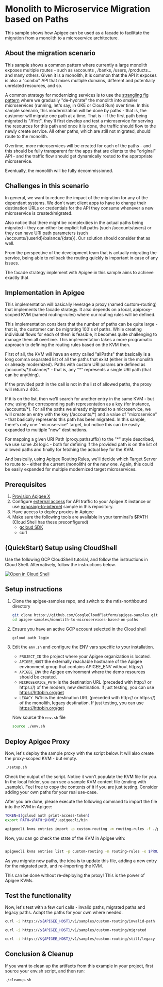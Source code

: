 # Monolith to Microservice Migration based on Paths

This sample shows how Apigee can be used as a facade to facilitate the migration from a monolith to a microservice architecture.

## About the migration scenario

This sample shows a common pattern where currently a large monolith exposes multiple routes - such as /accounts , /banks, /users, /products... and many others. Given it is a monolith, it is common that the API it exposes is also a "combo" API that mixes multiple domains, different and potentially unrelated resources, and so.

A common strategy for modernizing services is to use the [strangling fig pattern](https://martinfowler.com/bliki/StranglerFigApplication.html) where we gradually "de-hydrate" the monolith into smaller microservices (running, let's say, in GKE or Cloud Run) over time. In this sample scenario, this modernization will be done by paths - that is, the customer will migrate one path at a time. That is - if the first path being migrated is "/first", they'll first develop and test a microservice for serving the resources for this path and once it is done, the traffic should flow to the newly create service. All other paths, which are still not migrated, should route to the monolith.

Overtime, more microservices will be created for each of the paths - and this should be fully transparent for the apps that are clients to the "original" API - and the traffic flow should get dynamically routed to the appropriate microservice.

Eventually, the monolith will be fully decommissioned.

## Challenges in this scenario

In general, we want to reduce the impact of the migration for any of the dependant systems. We don't want client apps to have to change their destination URLs or credentials for the API they consume whenever a new microservice is created/migrated.

Also notice that there might be complexities in the actual paths being migrated - they can either be explicit full paths (such /accounts/users) or they can have URI path parameters (such /accounts/{userId}/balance/{date}). Our solution should consider that as well.

From the perspective of the development team that is actually migrating the service, being able to rollback the routing quickly is important in case of any issues.

The facade strategy implement with Apigee in this sample aims to achieve exactly that.

## Implementation in Apigee

This implementation will basically leverage a proxy (named custom-routing) that implements the facade strategy. It also depends on a local, apiproxy-scoped KVM (named routing-rules) where our routing rules will be defined.

This implementation considers that the number of paths can be quite large - that is, the customer can be migrating 100's of paths. While creating individual flows for each of them is feasible, it becomes quite challenging to manage them all overtime. This implementation takes a more programatic approach to defining the routing rules based on the KVM then.

First of all, the KVM will have an entry called "allPaths" that basically is a long comma separated list of all the paths that exist (either in the monolith or already modernized). Paths with custom URI params are defined as /accounts/\*/balance/\* - that is, any "\*" represents a single URI path (that can be anything).

If the provided path in the call is not in the list of allowed paths, the proxy will return a 404.

If it is on the list, then we'll search for another entry in the same KVM - but now, using the corresponding path representation as a key (for instance, /accounts/\*). For all the paths we already migrated to a microservice, we will create an entry with the key (/accounts/\*) and a value of "microservice" - that basically represents this path has been migrated. In this sample, there's only one "microservice" target, but notice this can be easily expanded to multiple "new" destinations.

For mapping a given URI Path (proxy.pathsuffix) to the "\*" style described, we use some JS logic - both for defining if the provided path is on the list of allowed paths and finally for fetching the actual key for the KVM.

And basically, using Apigee Routing Rules, we'll decide which Target Server to route to - either the current (monolith) or the new one. Again, this could be easily expanded for multiple modernized target microservices.

## Prerequisites

1. [Provision Apigee X](https://cloud.google.com/apigee/docs/api-platform/get-started/provisioning-intro)
2. Configure [external access](https://cloud.google.com/apigee/docs/api-platform/get-started/configure-routing#external-access) for API traffic to your Apigee X instance or use [exposing-to-internet](../exposing-to-internet/README.md) sample in this repository.
3. Have access to deploy proxies in Apigee
4. Make sure the following tools are available in your terminal's $PATH (Cloud Shell has these preconfigured)
   - [gcloud SDK](https://cloud.google.com/sdk/docs/install)
   - curl

## (QuickStart) Setup using CloudShell

Use the following GCP CloudShell tutorial, and follow the instructions in Cloud Shell. Alternatively, follow the instructions below.

[![Open in Cloud Shell](https://gstatic.com/cloudssh/images/open-btn.png)](https://ssh.cloud.google.com/cloudshell/open?cloudshell_git_repo=https://github.com/GoogleCloudPlatform/apigee-samples&cloudshell_git_branch=main&cloudshell_workspace=.&cloudshell_tutorial=monolith-to-microservices-based-on-paths/docs/cloudshell-tutorial.md)

## Setup instructions

1. Clone the apigee-samples repo, and switch to the mtls-northbound directory

   ```bash
   git clone https://github.com/GoogleCloudPlatform/apigee-samples.git
   cd apigee-samples/monolith-to-microservices-based-on-paths
   ```

2. Ensure you have an active GCP account selected in the Cloud shell

   ```bash
   gcloud auth login
   ```

3. Edit the `env.sh` and configure the ENV vars specific to your installation.

   - `PROJECT_ID` the project where your Apigee organization is located.
   - `APIGEE_HOST` the externally reachable hostname of the Apigee environment group that contains APIGEE_ENV without https://
   - `APIGEE_ENV` the Apigee environment where the demo resources should be created.
   - `MICROSERVICE_PATH` is the destination URL (preceded with http:// or https://) of the modern, new destination. If just testing, you can use https://httpbin.org/get
   - `LEGACY_PATH` is the destination URL (preceded with http:// or https://) of the monolith, legacy destination. If just testing, you can use https://httpbin.org/get

   Now source the `env.sh` file

   ```bash
   source ./env.sh
   ```

## Deploy Apigee Proxy

Now, let's deploy the sample proxy with the script below. It will also create the proxy-scoped KVM - but empty.

```bash
./setup.sh
```

Check the output of the script. Notice it won't populate the KVM file for you. In the local folder, you can see a sample KVM content file (ending with \_sample). Feel free to copy
the contents of it if you are just testing. Consider adding your own paths for your real use-case.

After you are done, please execute the following command to import the file into the KVM in Apigee:

```bash
TOKEN=$(gcloud auth print-access-token)
export PATH=$PATH:$HOME/.apigeecli/bin

apigeecli kvms entries import -p custom-routing -m routing-rules -f ./proxy__custom-routing__routing-rules__kvmfile__0.json -o $PROJECT_ID -t $TOKEN > /dev/null 2>&1

```

Now, you can go check the state of the KVM in Apigee with:

```bash

apigeecli kvms entries list -p custom-routing -m routing-rules -o $PROJECT_ID -t $TOKEN
```

As you migrate new paths, the idea is to update this file, adding a new entry for the migrated path, and re-importing the KVM.

This can be done without re-deploying the proxy! This is the power of Apigee KVMs.

## Test the functionality

Now, let's test with a few curl calls - invalid paths, migrated paths and legacy paths. Adapt the paths for your own where needed.

```bash
curl -i https://${APIGEE_HOST}/v1/samples/custom-routing/invalid-path
```

```bash
curl -i https://${APIGEE_HOST}/v1/samples/custom-routing/migrated
```

```bash
curl -i https://${APIGEE_HOST}/v1/samples/custom-routing/still/legacy
```

## Conclusion & Cleanup

If you want to clean up the artifacts from this example in your project, first source your env.sh script, and then run:

```bash
./cleanup.sh
```

